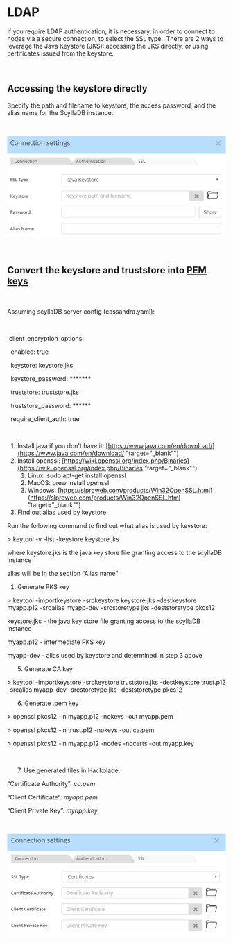 # LDAP

If you require LDAP authentication, it is necessary, in order to connect to nodes via a secure connection, to select the SSL type.&nbsp; There are 2 ways to leverage the Java Keystore (JKS): accessing the JKS directly, or using certificates issued from the keystore.

&nbsp;

## Accessing the keystore directly

Specify the path and filename to keystore, the access password, and the alias name for the ScyllaDB instance.

&nbsp;

![Image](<lib/Cassandra%20Connection%20Settings%20-%20LDAP%20JKS.png>)

&nbsp;

## Convert the keystore and truststore into [PEM keys](<https://en.wikipedia.org/wiki/Privacy-Enhanced\_Mail> "target=\"\_blank\"")

&nbsp;

Assuming scyllaDB server config (cassandra.yaml):

&nbsp;

&nbsp;client\_encryption\_options:

  enabled: true

  keystore: keystore.jks

  keystore\_password: \*\*\*\*\*\*\*

  truststore: truststore.jks

  truststore\_password: \*\*\*\*\*\*

  require\_client\_auth: true

&nbsp;

1. Install java if you don't have it: [https://www.java.com/en/download/](<https://www.java.com/en/download/> "target=\"\_blank\"")
1. Install openssl: [https://wiki.openssl.org/index.php/Binaries](<https://wiki.openssl.org/index.php/Binaries> "target=\"\_blank\"")
   1. Linux: sudo apt-get install openssl
   1. MacOS: brew install openssl
   1. Windows: [https://slproweb.com/products/Win32OpenSSL.html](<https://slproweb.com/products/Win32OpenSSL.html> "target=\"\_blank\"")
1. Find out alias used by keystore

Run the following command to find out what alias is used by keystore:

\> keytool -v -list -keystore keystore.jks

where keystore.jks is the java key store file granting access to the scyllaDB instance

alias will be in the section “Alias name”

1. Generate PKS key

\> keytool -importkeystore -srckeystore keystore.jks -destkeystore myapp.p12 -srcalias myapp-dev -srcstoretype jks -deststoretype pkcs12

keystore.jks - the java key store file granting access to the scyllaDB instance

myapp.p12 - intermediate PKS key

myapp-dev - alias used by keystore and determined in step 3 above

      5. Generate CA key

\> keytool -importkeystore -srckeystore truststore.jks -destkeystore trust.p12 -srcalias myapp-dev -srcstoretype jks -deststoretype pkcs12

      6. Generate .pem key

\> openssl pkcs12 -in myapp.p12 -nokeys -out myapp.pem

\> openssl pkcs12 -in trust.p12 -nokeys -out ca.pem

\> openssl pkcs12 -in myapp.p12 -nodes -nocerts -out myapp.key

&nbsp;

      7. Use generated files in Hackolade:

“Certificate Authority”: *ca.pem*

“Client Certificate”: *myapp.pem*

“Client Private Key”: *myapp.key*

&nbsp;

![Image](<lib/Cassandra%20Connection%20Settings%20-%20LDAP%20Certific.png>)

